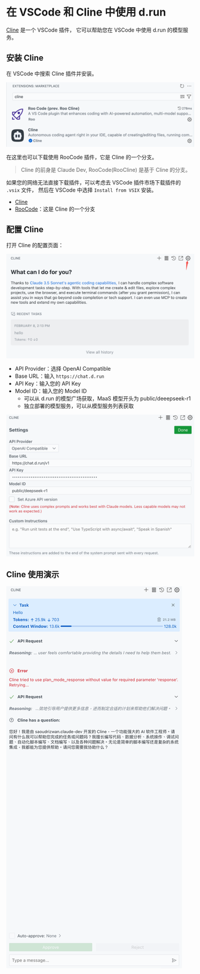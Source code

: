 # 在 VSCode 和 Cline 中使用 d.run

[Cline](https://cline.bot/) 是一个 VSCode 插件，
它可以帮助您在 VSCode 中使用 d.run 的模型服务。

## 安装 Cline

在 VSCode 中搜索 Cline 插件并安装。

![Cline](../images/cline-in-vscode.png)

在这里也可以下载使用 RooCode 插件，它是 Cline 的一个分支。

> Cline 的前身是 Claude Dev, RooCode(RooCline) 是基于 Cline 的分支。

如果您的网络无法直接下载插件，可以考虑去 VSCode 插件市场下载插件的 `.vsix` 文件，
然后在 VSCode 中选择 `Install from VSIX` 安装。

- [Cline](https://marketplace.visualstudio.com/items?itemName=saoudrizwan.claude-dev)
- [RooCode](https://marketplace.visualstudio.com/items?itemName=RooVeterinaryInc.roo-cline)：这是 Cline 的一个分支

## 配置 Cline

打开 Cline 的配置页面：

![Cline](../images/cline-in-vscode-2.png)

- API Provider：选择 OpenAI Compatible
- Base URL：输入 `https://chat.d.run`
- API Key：输入您的 API Key
- Model ID：输入您的 Model ID
    - 可以从 d.run 的模型广场获取，MaaS 模型开头为 public/deeepseek-r1
    - 独立部署的模型服务，可以从模型服务列表获取

![Cline](../images/cline-in-vscode-3.png)

## Cline 使用演示

![Cline](../images/cline-in-vscode-4.png)
